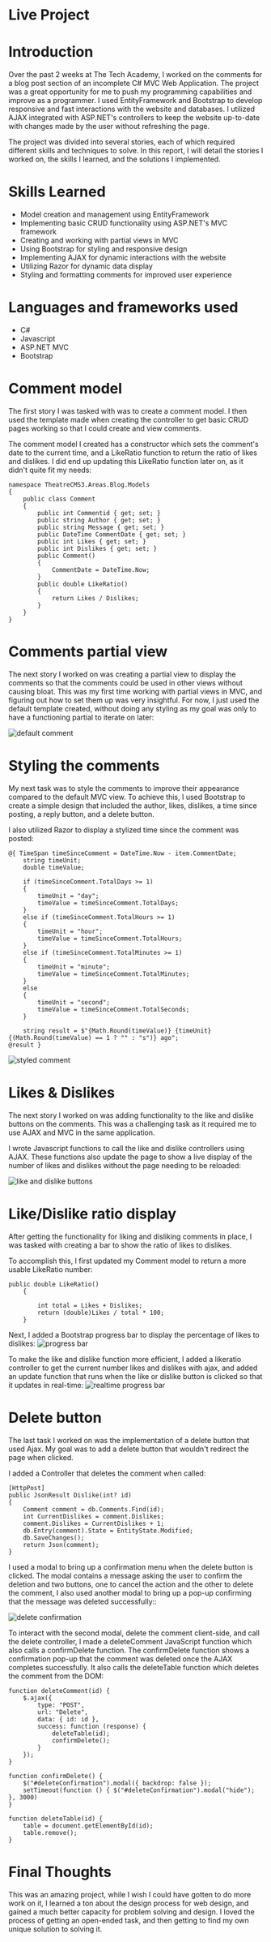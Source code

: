 # Live Project

# Introduction
Over the past 2 weeks at The Tech Academy, I worked on the comments for a blog post section of an incomplete C# MVC Web Application. The project was a great opportunity for me to push my programming capabilities and improve as a programmer. I used EntityFramework and Bootstrap to develop responsive and fast interactions with the website and databases. I utilized AJAX integrated with ASP.NET's controllers to keep the website up-to-date with changes made by the user without refreshing the page.

The project was divided into several stories, each of which required different skills and techniques to solve. In this report, I will detail the stories I worked on, the skills I learned, and the solutions I implemented.



# Skills Learned
* Model creation and management using EntityFramework
* Implementing basic CRUD functionality using ASP.NET's MVC framework
* Creating and working with partial views in MVC
* Using Bootstrap for styling and responsive design
* Implementing AJAX for dynamic interactions with the website
* Utilizing Razor for dynamic data display
* Styling and formatting comments for improved user experience

# Languages and frameworks used
* C#
* Javascript
* ASP.NET MVC
* Bootstrap

# Comment model
The first story I was tasked with was to create a comment model. I then used the template made when creating the controller to get basic CRUD pages working so that I could create and view comments.

The comment model I created has a constructor which sets the comment's date to the current time, and a LikeRatio function to return the ratio of likes and dislikes. I did end up updating this LikeRatio function later on, as it didn't quite fit my needs:
```
namespace TheatreCMS3.Areas.Blog.Models
{
    public class Comment
    {
        public int Commentid { get; set; }
        public string Author { get; set; }
        public string Message { get; set; }
        public DateTime CommentDate { get; set; }
        public int Likes { get; set; }
        public int Dislikes { get; set; }
        public Comment()
        {
            CommentDate = DateTime.Now;
        }
        public double LikeRatio()
        {
            return Likes / Dislikes;
        }
    }
}
```
# Comments partial view
The next story I worked on was creating a partial view to display the comments so that the comments could be used in other views without causing bloat. This was my first time working with partial views in MVC, and figuring out how to set them up was very insightful. For now, I just used the default template created, without doing any styling as my goal was only to have a functioning partial to iterate on later:

![default comment](https://github.com/adinrichter/CS_code_summary/blob/main/media/default_comment.png)

# Styling the comments
My next task was to style the comments to improve their appearance compared to the default MVC view. To achieve this, I used Bootstrap to create a simple design that included the author, likes, dislikes, a time since posting, a reply button, and a delete button.

I also utilized Razor to display a stylized time since the comment was posted:
```
@{ TimeSpan timeSinceComment = DateTime.Now - item.CommentDate;
    string timeUnit;
    double timeValue;

    if (timeSinceComment.TotalDays >= 1)
    {
        timeUnit = "day";
        timeValue = timeSinceComment.TotalDays;
    }
    else if (timeSinceComment.TotalHours >= 1)
    {
        timeUnit = "hour";
        timeValue = timeSinceComment.TotalHours;
    }
    else if (timeSinceComment.TotalMinutes >= 1)
    {
        timeUnit = "minute";
        timeValue = timeSinceComment.TotalMinutes;
    }
    else
    {
        timeUnit = "second";
        timeValue = timeSinceComment.TotalSeconds;
    }

    string result = $"{Math.Round(timeValue)} {timeUnit}{(Math.Round(timeValue) == 1 ? "" : "s")} ago";
@result }
```

![styled comment](https://github.com/adinrichter/CS_code_summary/blob/main/media/styled_comment.png)

# Likes & Dislikes
The next story I worked on was adding functionality to the like and dislike buttons on the comments. This was a challenging task as it required me to use AJAX and MVC in the same application.

I wrote Javascript functions to call the like and dislike controllers using AJAX. These functions also update the page to show a live display of the number of likes and dislikes without the page needing to be reloaded:

![like and dislike buttons](https://github.com/adinrichter/CS_code_summary/blob/main/media/like_and_dislike_buttons.gif)

# Like/Dislike ratio display
After getting the functionality for liking and disliking comments in place, I was tasked with creating a bar to show the ratio of likes to dislikes.

To accomplish this, I first updated my Comment model to return a more usable LikeRatio number:
```
public double LikeRatio()
    {

        int total = Likes + Dislikes;
        return (double)Likes / total * 100;
    }
```

Next, I added a Bootstrap progress bar to display the percentage of likes to dislikes:
![progress bar](https://github.com/adinrichter/CS_code_summary/blob/main/media/progress_bar.png)

To make the like and dislike function more efficient, I added a likeratio controller to get the current number likes and dislikes with ajax, and added an update function that runs when the like or dislike button is clicked so that it updates in real-time:
![realtime progress bar](https://github.com/adinrichter/CS_code_summary/blob/main/media/realtime_progress%20bar.gif)

# Delete button
The last task I worked on was the implementation of a delete button that used Ajax. My goal was to add a delete button that wouldn't redirect the page when clicked.

I added a Controller that deletes the comment when called:
```
[HttpPost]
public JsonResult Dislike(int? id)
{
    Comment comment = db.Comments.Find(id);
    int CurrentDislikes = comment.Dislikes;
    comment.Dislikes = CurrentDislikes + 1;
    db.Entry(comment).State = EntityState.Modified;
    db.SaveChanges();
    return Json(comment);
}
```

I used a modal to bring up a confirmation menu when the delete button is clicked. The modal contains a message asking the user to confirm the deletion and two buttons, one to cancel the action and the other to delete the comment, I also used another modal to bring up a pop-up confirming that the message was deleted successfully::

![delete confirmation](https://github.com/adinrichter/CS_code_summary/blob/main/media/delete_confirmation.gif)

To interact with the second modal, delete the comment client-side, and call the delete controller, I made a deleteComment JavaScript function which also calls a confirmDelete function. The confirmDelete function shows a confirmation pop-up that the comment was deleted once the AJAX completes successfully. It also calls the deleteTable function which deletes the comment from the DOM:
```
function deleteComment(id) {
    $.ajax({
        type: "POST",
        url: "Delete",
        data: { id: id },
        success: function (response) {
            deleteTable(id);
            confirmDelete();
        }
    });
}

function confirmDelete() {
    $("#deleteConfirmation").modal({ backdrop: false });
    setTimeout(function () { $("#deleteConfirmation").modal("hide"); }, 3000)
}

function deleteTable(id) {
    table = document.getElementById(id);
    table.remove();
}
```

# Final Thoughts
This was an amazing project, while I wish I could have gotten to do more work on it, I learned a ton about the design process for web design, and gained a much better capacity for problem solving and design. I loved the process of getting an open-ended task, and then getting to find my own unique solution to solving it.
